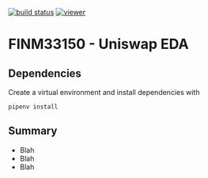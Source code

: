 [![build status](https://github.com/uniswap-eda/actions/workflows/build.yml/badge.svg)](https://github.com/uniswap-eda/actions/workflows/build.yml)
[![viewer](https://img.shields.io/badge/notebook-viewer-blue)](https://calebeverett.github.io/uniswap-eda/)

# FINM33150 - Uniswap EDA

## Dependencies

Create a virtual environment and install dependencies with

    pipenv install

## Summary
* Blah
* Blah
* Blah


